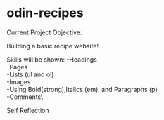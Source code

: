 # odin-recipes

Current Project Objective:

Building a basic recipe website!

Skills will be shown:
-Headings\
-Pages\
-Lists (ul and ol)\
-Images\
-Using Bold(strong),Italics (em), and Paragraphs (p)\
-Comments\

Self Reflection

